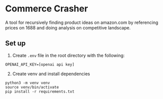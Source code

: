 # Commerce Crasher

A tool for recursively finding product ideas on amazon.com by referencing prices on 1688 and doing analysis on competitive landscape.

## Set up

1. Create `.env` file in the root directory with the following:

```
OPENAI_API_KEY=[openai api key]
```

2. Create venv and install dependencies

```
python3 -m venv venv
source venv/bin/activate
pip install -r requirements.txt
```

